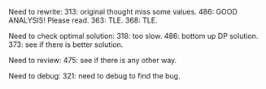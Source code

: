 Need to rewrite: 
313: original thought miss some values.
486: GOOD ANALYSIS! Please read.
363: TLE.
368: TLE.

Need to check optimal solution:
318: too slow.
486: bottom up DP solution.
373: see if there is better solution.

Need to review:
475: see if there is any other way.

Need to debug:
321: need to debug to find the bug.
